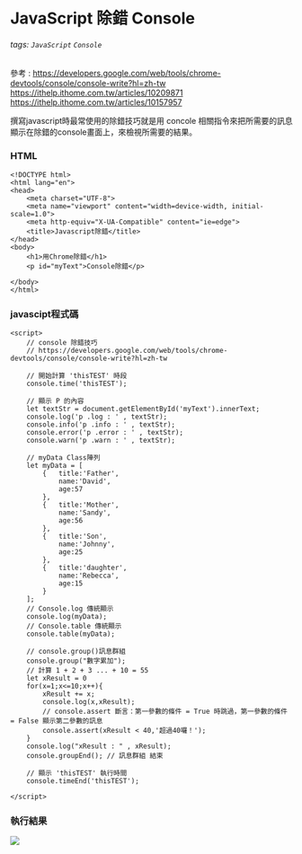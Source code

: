 # JavaScript 除錯 Console
###### tags: `JavaScript` `Console`

參考 : 
https://developers.google.com/web/tools/chrome-devtools/console/console-write?hl=zh-tw 
https://ithelp.ithome.com.tw/articles/10209871
https://ithelp.ithome.com.tw/articles/10157957

撰寫javascript時最常使用的除錯技巧就是用 concole 相關指令來把所需要的訊息顯示在除錯的console畫面上，來檢視所需要的結果。

### HTML
```htmlmixed=
<!DOCTYPE html>
<html lang="en">
<head>
    <meta charset="UTF-8">
    <meta name="viewport" content="width=device-width, initial-scale=1.0">
    <meta http-equiv="X-UA-Compatible" content="ie=edge">
    <title>Javascript除錯</title>
</head>
<body>
    <h1>用Chrome除錯</h1>
    <p id="myText">Console除錯</p>

</body>
</html>
```
### javascipt程式碼
```javascript=
<script>
    // console 除錯技巧
    // https://developers.google.com/web/tools/chrome-devtools/console/console-write?hl=zh-tw 

    // 開始計算 'thisTEST' 時段
    console.time('thisTEST');

    // 顯示 P 的內容
    let textStr = document.getElementById('myText').innerText;
    console.log('p .log : ' , textStr);
    console.info('p .info : ' , textStr);
    console.error('p .error : ' , textStr);    
    console.warn('p .warn : ' , textStr);

    // myData Class陣列
    let myData = [
        {   title:'Father',
            name:'David',
            age:57
        },
        {   title:'Mother',
            name:'Sandy',
            age:56
        },
        {   title:'Son',
            name:'Johnny',
            age:25
        },
        {   title:'daughter',
            name:'Rebecca',
            age:15
        }
    ];
    // Console.log 傳統顯示 
    console.log(myData);
    // Console.table 傳統顯示 
    console.table(myData);

    // console.group()訊息群組
    console.group("數字累加");
    // 計算 1 + 2 + 3 ... + 10 = 55
    let xResult = 0
    for(x=1;x<=10;x++){
        xResult += x;
        console.log(x,xResult);
        // console.assert 斷言：第一參數的條件 = True 時跳過，第一參數的條件 = False 顯示第二參數的訊息
        console.assert(xResult < 40,'超過40囉！');
    }
    console.log("xResult : " , xResult);
    console.groupEnd(); // 訊息群組 結束

    // 顯示 'thisTEST' 執行時間
    console.timeEnd('thisTEST');

</script>
```

### 執行結果
![](https://i.imgur.com/gM3srgx.png)
